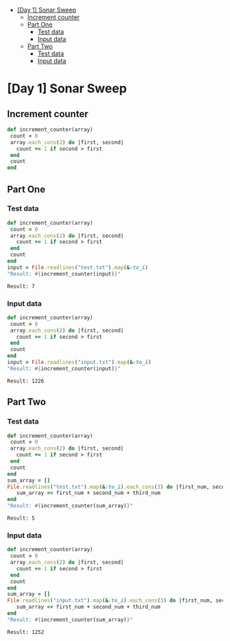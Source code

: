 - [[Day 1] Sonar Sweep](#orge7becb2)
  - [Increment counter](#org657af84)
  - [Part One](#org177c276)
    - [Test data](#orgc3cea79)
    - [Input data](#org7998b42)
  - [Part Two](#org0537c1e)
    - [Test data](#orgbae1ff6)
    - [Input data](#orgc63da5b)


<a id="orge7becb2"></a>

# [Day 1] Sonar Sweep


<a id="org657af84"></a>

## Increment counter

```ruby
def increment_counter(array)
 count = 0
 array.each_cons(2) do |first, second|
   count += 1 if second > first
 end
 count
end
```


<a id="org177c276"></a>

## Part One


<a id="orgc3cea79"></a>

### Test data

```ruby
def increment_counter(array)
 count = 0
 array.each_cons(2) do |first, second|
   count += 1 if second > first
 end
 count
end
input = File.readlines("test.txt").map(&:to_i)      
"Result: #{increment_counter(input)}"
```

    Result: 7


<a id="org7998b42"></a>

### Input data

```ruby
def increment_counter(array)
 count = 0
 array.each_cons(2) do |first, second|
   count += 1 if second > first
 end
 count
end
input = File.readlines("input.txt").map(&:to_i)      
"Result: #{increment_counter(input)}"
```

    Result: 1226


<a id="org0537c1e"></a>

## Part Two


<a id="orgbae1ff6"></a>

### Test data

```ruby
def increment_counter(array)
 count = 0
 array.each_cons(2) do |first, second|
   count += 1 if second > first
 end
 count
end
sum_array = []
File.readlines("test.txt").map(&:to_i).each_cons(3) do |first_num, second_num, third_num|
   sum_array << first_num + second_num + third_num
end
"Result: #{increment_counter(sum_array)}"
```

    Result: 5


<a id="orgc63da5b"></a>

### Input data

```ruby
def increment_counter(array)
 count = 0
 array.each_cons(2) do |first, second|
   count += 1 if second > first
 end
 count
end
sum_array = []
File.readlines("input.txt").map(&:to_i).each_cons(3) do |first_num, second_num, third_num|
   sum_array << first_num + second_num + third_num
end     
"Result: #{increment_counter(sum_array)}"
```

    Result: 1252
